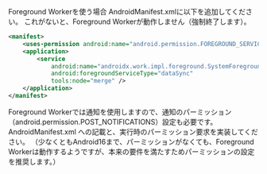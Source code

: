 Foreground Workerを使う場合
AndroidManifest.xmlに以下を追加してください。
これがないと、Foreground Workerが動作しません（強制終了します）。

```xml
<manifest>
    <uses-permission android:name="android.permission.FOREGROUND_SERVICE_DATA_SYNC"/>
    <application>
        <service
            android:name="androidx.work.impl.foreground.SystemForegroundService"
            android:foregroundServiceType="dataSync"
            tools:node="merge" />
    </application>
</manifest>
```

Foreground Workerでは通知を使用しますので、通知のパーミッション（android.permission.POST_NOTIFICATIONS）設定も必要です。
AndroidManifest.xml への記載と、実行時のパーミッション要求を実装してください。
（少なくともAndroid16まで、パーミッションがなくても、Foreground Workerは動作するようですが、本来の要件を満たすためパーミッションの設定を推奨します。）
